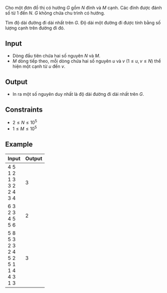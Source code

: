 Cho một đơn đồ thị có hướng $G$ gồm $N$ đỉnh và $M$ cạnh. Các đỉnh được đánh số từ $1$ đến $N$. $G$ không chứa chu trình có hướng.

Tìm độ dài đường đi dài nhất trên $G$. Độ dài một đường đi được tính bằng số lượng cạnh trên đường đi đó.

## Input

- Dòng đầu tiên chứa hai số nguyên $N$ và $M$.
- $M$ dòng tiếp theo, mỗi dòng chứa hai số nguyên $u$ và $v$ ($1 \le u, v \le N$) thể hiện một cạnh từ $u$ đến $v$.

## Output

- In ra một số nguyên duy nhất là độ dài đường đi dài nhất trên $G$.

## Constraints

- $2 \le N \le 10^5$
- $1 \le M \le 10^5$

## Example

| Input                                                               | Output |
| ------------------------------------------------------------------- | ------ |
| 4 5<br/>1 2<br/>1 3<br/>3 2<br/>2 4<br/>3 4                         | 3      |
| 6 3<br/>2 3<br/>4 5<br/>5 6                                         | 2      |
| 5 8<br/>5 3<br/>2 3<br/>2 4<br/>5 2<br/>5 1<br/>1 4<br/>4 3<br/>1 3 | 3      |